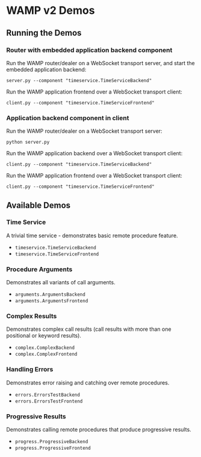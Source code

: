 # WAMP v2 Demos

## Running the Demos

### Router with embedded application backend component

Run the WAMP router/dealer on a WebSocket transport server, and start the embedded application backend:

	server.py --component "timeservice.TimeServiceBackend"

Run the WAMP application frontend over a WebSocket transport client:

	client.py --component "timeservice.TimeServiceFrontend"


### Application backend component in client

Run the WAMP router/dealer on a WebSocket transport server:

	python server.py

Run the WAMP application backend over a WebSocket transport client:

	client.py --component "timeservice.TimeServiceBackend"

Run the WAMP application frontend over a WebSocket transport client:

	client.py --component "timeservice.TimeServiceFrontend"


## Available Demos

### Time Service

A trivial time service - demonstrates basic remote procedure feature.

 * `timeservice.TimeServiceBackend`
 * `timeservice.TimeServiceFrontend`

### Procedure Arguments

Demonstrates all variants of call arguments.

 * `arguments.ArgumentsBackend`
 * `arguments.ArgumentsFrontend`

### Complex Results

Demonstrates complex call results (call results with more than one positional or keyword results).

 * `complex.ComplexBackend`
 * `complex.ComplexFrontend` 

### Handling Errors

Demonstrates error raising and catching over remote procedures.

 * `errors.ErrorsTestBackend`
 * `errors.ErrorsTestFrontend` 

### Progressive Results

Demonstrates calling remote procedures that produce progressive results.

 * `progress.ProgressiveBackend`
 * `progress.ProgressiveFrontend` 
